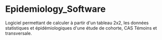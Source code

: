 # Epidemiology_Software
Logiciel permettant de calculer à partir d'un tableau 2x2, les données statistiques et épidémiologiques d'une étude de cohorte, CAS Témoins et transversale.
